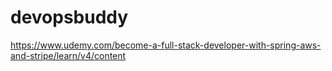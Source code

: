 # devopsbuddy
https://www.udemy.com/become-a-full-stack-developer-with-spring-aws-and-stripe/learn/v4/content

